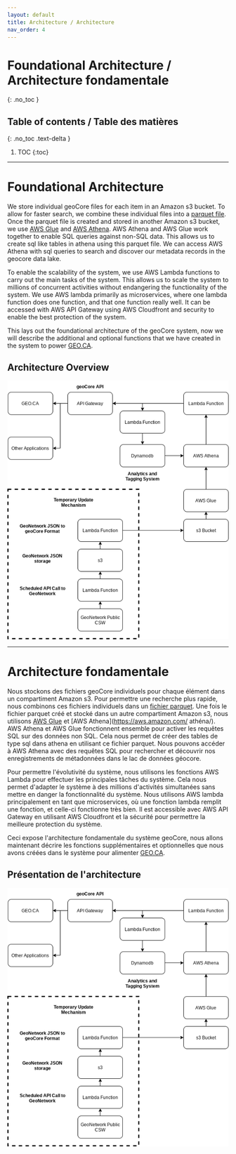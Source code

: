 ```yaml
---
layout: default
title: Architecture / Architecture
nav_order: 4
---
```


# Foundational Architecture / Architecture fondamentale
{: .no_toc }

## Table of contents / Table des matières
{: .no_toc .text-delta }

1. TOC
{:toc}

---

# Foundational Architecture

We store individual geoCore files for each item in an Amazon s3 bucket. To allow for faster search, we combine these individual files into a [parquet file](https://parquet.apache.org/). Once the parquet file is created and stored in another Amazon s3 bucket, we use [AWS Glue](https://aws.amazon.com/glue/) and [AWS Athena](https://aws.amazon.com/athena/). AWS Athena and AWS Glue work together to enable SQL queries against non-SQL data. This allows us to create sql like tables in athena using this parquet file. We can access AWS Athena with sql queries to search and discover our metadata records in the geocore data lake.

To enable the scalability of the system, we use AWS Lambda functions to carry out the main tasks of the system. This allows us to scale the system to millions of concurrent activities without endangering the functionality of the system. We use AWS lambda primarily as microservices, where one lambda function does one function, and that one function really well. It can be accessed with AWS API Gateway using AWS Cloudfront and security to enable the best protection of the system.

This lays out the foundational architecture of the geoCore system, now we will describe the additional and optional functions that we have created in the system to power [GEO.CA](https://geo.ca/).

## Architecture Overview

![This is an image](../assets/images/geocore.png)

---

# Architecture fondamentale

Nous stockons des fichiers geoCore individuels pour chaque élément dans un compartiment Amazon s3. Pour permettre une recherche plus rapide, nous combinons ces fichiers individuels dans un [fichier parquet](https://parquet.apache.org/). Une fois le fichier parquet créé et stocké dans un autre compartiment Amazon s3, nous utilisons [AWS Glue](https://aws.amazon.com/glue/) et [AWS Athena](https://aws.amazon.com/ athéna/). AWS Athena et AWS Glue fonctionnent ensemble pour activer les requêtes SQL sur des données non SQL. Cela nous permet de créer des tables de type sql dans athena en utilisant ce fichier parquet. Nous pouvons accéder à AWS Athena avec des requêtes SQL pour rechercher et découvrir nos enregistrements de métadonnées dans le lac de données géocore.

Pour permettre l'évolutivité du système, nous utilisons les fonctions AWS Lambda pour effectuer les principales tâches du système. Cela nous permet d'adapter le système à des millions d'activités simultanées sans mettre en danger la fonctionnalité du système. Nous utilisons AWS lambda principalement en tant que microservices, où une fonction lambda remplit une fonction, et celle-ci fonctionne très bien. Il est accessible avec AWS API Gateway en utilisant AWS Cloudfront et la sécurité pour permettre la meilleure protection du système.

Ceci expose l'architecture fondamentale du système geoCore, nous allons maintenant décrire les fonctions supplémentaires et optionnelles que nous avons créées dans le système pour alimenter [GEO.CA](https://geo.ca/).

## Présentation de l'architecture

![This is an image](../assets/images/geocore.png)
